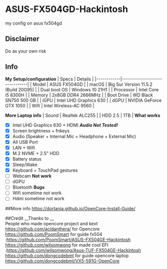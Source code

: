 # ASUS-FX504GD-Hackintosh
my config on asus fx504gd
## Disclaimer
Do as your own risk
## Info
__My Setup/configuration__
| Specs | Details |
|------------|-------------------------------|
| Model | ASUS FX504GD |
| macOS | Big Sur Version 11.5.2 (Build 20G95) |
| Dual boot OS | Windows 10 21H1 |
| Processor | Intel Core i5 8300H |
| Memory | 2x8GB DDR4 2666MHz |
| Boot Drive | WD Black SN750 500 GB |
| iGPU | Intel UHD Graphics 630 |
| dGPU | NVIDIA GeForce GTX 1050 |
| Wifi | Intel Wireless-AC 9560 |

__More Laptop info__
| Sound | Realtek ALC255 |
| HDD 2.5 | 1TB |
__What works__
- [x] Intel UHD Graphics 630 + HDMI ___Audio Not Tested!___
- [x] Screen brightness + fnkeys
- [x] Audio (Speaker + Internal Mic + Headphone + External Mic)
- [x] All USB Port
- [x] LAN + Wifi
- [x] M.2 NVME + 2.5" HDD
- [x] Battery status
- [x] Sleep/Wake
- [x] Keyboard + TouchPad gestures
- [ ] Webcam
__Not work__
- [ ] dGPU
- [ ] Bluetooth
__Bugs__
- [ ] Wifi sometime not work
- [ ] Hdmi sometime not work

##More info
https://dortania.github.io/OpenCore-Install-Guide/  

##Credit
__Thanks to __  
People who made opencore project and kext
https://github.com/acidanthera/ for Opencore
https://github.com/PoomSmart for guide fx504 :https://github.com/PoomSmart/ASUS-FX504GE-Hackintosh
https://github.com/wilsomwong for made cool EFI :https://github.com/wilsomwong/Asus-TUF-FX504GE-Hackintosh
https://github.com/dongcodebmt for guide opencore laptop https://github.com/dongcodebmt/VX5-591G-OpenCore
